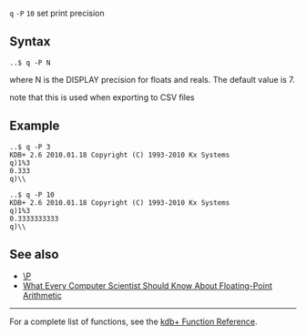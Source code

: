 `q` `-P` `10` set print precision

Syntax
------

    ..$ q -P N

where N is the DISPLAY precision for floats and reals. The default value is 7.

note that this is used when exporting to CSV files

Example
-------

    ..$ q -P 3
    KDB+ 2.6 2010.01.18 Copyright (C) 1993-2010 Kx Systems
    q)1%3
    0.333
    q)\\

    ..$ q -P 10
    KDB+ 2.6 2010.01.18 Copyright (C) 1993-2010 Kx Systems
    q)1%3
    0.3333333333
    q)\\

See also
--------

-   [\\P](Reference/SyscmdP "wikilink")
-   [What Every Computer Scientist Should Know About Floating-Point Arithmetic](http://docs.sun.com/source/806-3568/ncg_goldberg.html)

------------------------------------------------------------------------

For a complete list of functions, see the [kdb+ Function Reference](Reference "wikilink").
